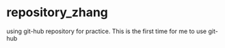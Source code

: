 repository_zhang
================

 using git-hub repository for practice. This is the first time for me to use git-hub
